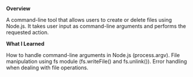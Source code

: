 **Overview**

A command-line tool that allows users to create or delete files using Node.js. It takes user input as command-line arguments and performs the requested action.

**What I Learned**

How to handle command-line arguments in Node.js (process.argv).
File manipulation using fs module (fs.writeFile() and fs.unlink()).
Error handling when dealing with file operations.
